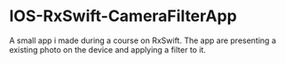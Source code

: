 # IOS-RxSwift-CameraFilterApp
A small app i made during a course on RxSwift. The app are presenting a existing photo on the device and applying a filter to it. 
